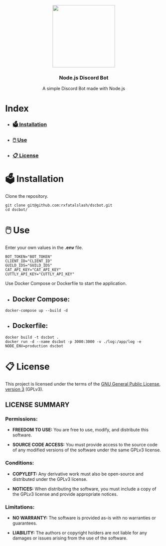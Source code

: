 <div align="center">
    <img src="https://i.imgur.com/iiXUS2V.png" width="200px">
    
### Node.js Discord Bot

A simple Discord Bot made with Node.js
</div>

# Index
* ### [🗳️ Installation](#🗳️-installation)
* ### [🖱️ Use](#🖱️-use)
* ### [📋 License](#📋-license)

# 🗳️ Installation
Clone the repository.
```
git clone git@github.com:rxfatalslash/dscbot.git
cd dscbot/
```

# 🖱️ Use
Enter your own values in the **.env** file.
```
BOT_TOKEN="BOT_TOKEN"
CLIENT_ID="CLIENT_ID"
GUILD_IDS="GUILD_IDS"
CAT_API_KEY="CAT_API_KEY"
CUTTLY_API_KEY="CUTTLY_API_KEY"
```
Use Docker Compose or Dockerfile to start the application.
<br>
- ## Docker Compose:
```
docker-compose up --build -d
```
- ## Dockerfile:
```
docker build -t dscbot .
docker run -d --name dscbot -p 3000:3000 -v ./log:/app/log -e NODE_ENV=production dscbot
```

# 📋 License
This project is licensed under the terms of the [GNU General Public License, version 3](https://www.gnu.org/licenses/gpl-3.0.html) (GPLv3).

## LICENSE SUMMARY
### Permissions:

* **FREEDOM TO USE:** You are free to use, modify, and distribute this software.

* **SOURCE CODE ACCESS:** You must provide access to the source code of any modified versions of the software under the same GPLv3 license.

### Conditions:

* **COPYLEFT:** Any derivative work must also be open-source and distributed under the GPLv3 license.

* **NOTICES:** When distributing the software, you must include a copy of the GPLv3 license and provide appropriate notices.

### Limitations:

* **NO WARRANTY:** The software is provided as-is with no warranties or guarantees.

* **LIABILITY:** The authors or copyright holders are not liable for any damages or issues arising from the use of the software.

<a href="https://www.gnu.org/licenses/gpl-3.0.html" target="_blank">
  <img src="https://upload.wikimedia.org/wikipedia/commons/9/93/GPLv3_Logo.svg" width="80" height="15" />
</a>